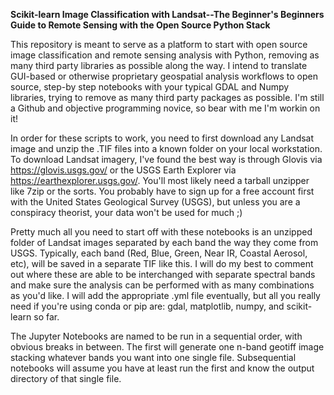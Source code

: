 **Scikit-learn Image Classification with Landsat--The Beginner's Beginners Guide to Remote Sensing with the Open Source Python Stack**

This repository is meant to serve as a platform to start with open source image classification and remote sensing analysis with Python, removing as many third party libraries as possible along the way. I intend to translate GUI-based or otherwise proprietary geospatial analysis workflows to open source, step-by step notebooks with your typical GDAL and Numpy libraries, trying to remove as many third party packages as possible. I'm still a Github and objective programming novice, so bear with me I'm workin on it! 

In order for these scripts to work, you need to first download any Landsat image and unzip the .TIF files into a known folder on your local workstation. To download Landsat imagery, I've found the best way is through Glovis via https://glovis.usgs.gov/ or the USGS Earth Explorer  via https://earthexplorer.usgs.gov/. You'll most likely need a tarball unzipper like 7zip or the sorts. You probably have to sign up for a free account first with the United States Geological Survey (USGS), but unless you are a conspiracy theorist, your data won't be used for much ;)

Pretty much all you need to start off with these notebooks is an unzipped folder of Landsat images separated by each band the way they come from USGS. Typically, each band (Red, Blue, Green, Near IR, Coastal Aerosol, etc), will be saved in a separate TIF like this. I will do my best to comment out where these are able to be interchanged with separate spectral bands and make sure the analysis can be performed with as many combinations as you'd like. I will add the appropriate .yml file eventually, but all you really need if you're using conda or pip are: gdal, matplotlib, numpy, and scikit-learn so far.

The Jupyter Notebooks are named to be run in a sequential order, with obvious breaks in between. The first will generate one n-band geotiff image stacking whatever bands you want into one single file. Subsequential notebooks will assume you have at least run the first and know the output directory of that single file.
